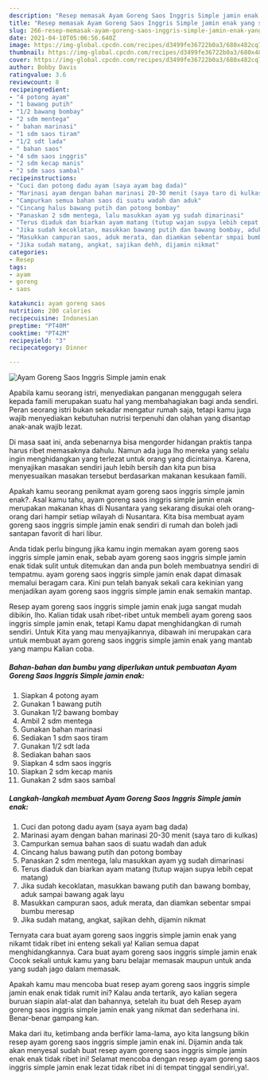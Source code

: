 ```yaml
---
description: "Resep memasak Ayam Goreng Saos Inggris Simple jamin enak yang sedap dan Mudah Dibuat"
title: "Resep memasak Ayam Goreng Saos Inggris Simple jamin enak yang sedap dan Mudah Dibuat"
slug: 266-resep-memasak-ayam-goreng-saos-inggris-simple-jamin-enak-yang-sedap-dan-mudah-dibuat
date: 2021-04-10T05:06:56.640Z
image: https://img-global.cpcdn.com/recipes/d3499fe36722b0a3/680x482cq70/ayam-goreng-saos-inggris-simple-jamin-enak-foto-resep-utama.jpg
thumbnail: https://img-global.cpcdn.com/recipes/d3499fe36722b0a3/680x482cq70/ayam-goreng-saos-inggris-simple-jamin-enak-foto-resep-utama.jpg
cover: https://img-global.cpcdn.com/recipes/d3499fe36722b0a3/680x482cq70/ayam-goreng-saos-inggris-simple-jamin-enak-foto-resep-utama.jpg
author: Bobby Davis
ratingvalue: 3.6
reviewcount: 8
recipeingredient:
- "4 potong ayam"
- "1 bawang putih"
- "1/2 bawang bombay"
- "2 sdm mentega"
- " bahan marinasi"
- "1 sdm saos tiram"
- "1/2 sdt lada"
- " bahan saos"
- "4 sdm saos inggris"
- "2 sdm kecap manis"
- "2 sdm saos sambal"
recipeinstructions:
- "Cuci dan potong dadu ayam (saya ayam bag dada)"
- "Marinasi ayam dengan bahan marinasi 20-30 menit (saya taro di kulkas)"
- "Campurkan semua bahan saos di suatu wadah dan aduk"
- "Cincang halus bawang putih dan potong bombay"
- "Panaskan 2 sdm mentega, lalu masukkan ayam yg sudah dimarinasi"
- "Terus diaduk dan biarkan ayam matang (tutup wajan supya lebih cepat matang)"
- "Jika sudah kecoklatan, masukkan bawang putih dan bawang bombay, aduk sampai bawang agak layu"
- "Masukkan campuran saos, aduk merata, dan diamkan sebentar smpai bumbu meresap"
- "Jika sudah matang, angkat, sajikan dehh, dijamin nikmat"
categories:
- Resep
tags:
- ayam
- goreng
- saos

katakunci: ayam goreng saos 
nutrition: 200 calories
recipecuisine: Indonesian
preptime: "PT40M"
cooktime: "PT42M"
recipeyield: "3"
recipecategory: Dinner

---
```



![Ayam Goreng Saos Inggris Simple jamin enak](https://img-global.cpcdn.com/recipes/d3499fe36722b0a3/680x482cq70/ayam-goreng-saos-inggris-simple-jamin-enak-foto-resep-utama.jpg)

Apabila kamu seorang istri, menyediakan panganan menggugah selera kepada famili merupakan suatu hal yang membahagiakan bagi anda sendiri. Peran seorang istri bukan sekadar mengatur rumah saja, tetapi kamu juga wajib menyediakan kebutuhan nutrisi terpenuhi dan olahan yang disantap anak-anak wajib lezat.

Di masa  saat ini, anda sebenarnya bisa mengorder hidangan praktis tanpa harus ribet memasaknya dahulu. Namun ada juga lho mereka yang selalu ingin menghidangkan yang terlezat untuk orang yang dicintainya. Karena, menyajikan masakan sendiri jauh lebih bersih dan kita pun bisa menyesuaikan masakan tersebut berdasarkan makanan kesukaan famili. 



Apakah kamu seorang penikmat ayam goreng saos inggris simple jamin enak?. Asal kamu tahu, ayam goreng saos inggris simple jamin enak merupakan makanan khas di Nusantara yang sekarang disukai oleh orang-orang dari hampir setiap wilayah di Nusantara. Kita bisa membuat ayam goreng saos inggris simple jamin enak sendiri di rumah dan boleh jadi santapan favorit di hari libur.

Anda tidak perlu bingung jika kamu ingin memakan ayam goreng saos inggris simple jamin enak, sebab ayam goreng saos inggris simple jamin enak tidak sulit untuk ditemukan dan anda pun boleh membuatnya sendiri di tempatmu. ayam goreng saos inggris simple jamin enak dapat dimasak memalui beragam cara. Kini pun telah banyak sekali cara kekinian yang menjadikan ayam goreng saos inggris simple jamin enak semakin mantap.

Resep ayam goreng saos inggris simple jamin enak juga sangat mudah dibikin, lho. Kalian tidak usah ribet-ribet untuk membeli ayam goreng saos inggris simple jamin enak, tetapi Kamu dapat menghidangkan di rumah sendiri. Untuk Kita yang mau menyajikannya, dibawah ini merupakan cara untuk membuat ayam goreng saos inggris simple jamin enak yang mantab yang mampu Kalian coba.

<!--inarticleads1-->

##### Bahan-bahan dan bumbu yang diperlukan untuk pembuatan Ayam Goreng Saos Inggris Simple jamin enak:

1. Siapkan 4 potong ayam
1. Gunakan 1 bawang putih
1. Gunakan 1/2 bawang bombay
1. Ambil 2 sdm mentega
1. Gunakan  bahan marinasi
1. Sediakan 1 sdm saos tiram
1. Gunakan 1/2 sdt lada
1. Sediakan  bahan saos
1. Siapkan 4 sdm saos inggris
1. Siapkan 2 sdm kecap manis
1. Gunakan 2 sdm saos sambal




<!--inarticleads2-->

##### Langkah-langkah membuat Ayam Goreng Saos Inggris Simple jamin enak:

1. Cuci dan potong dadu ayam (saya ayam bag dada)
1. Marinasi ayam dengan bahan marinasi 20-30 menit (saya taro di kulkas)
1. Campurkan semua bahan saos di suatu wadah dan aduk
1. Cincang halus bawang putih dan potong bombay
1. Panaskan 2 sdm mentega, lalu masukkan ayam yg sudah dimarinasi
1. Terus diaduk dan biarkan ayam matang (tutup wajan supya lebih cepat matang)
1. Jika sudah kecoklatan, masukkan bawang putih dan bawang bombay, aduk sampai bawang agak layu
1. Masukkan campuran saos, aduk merata, dan diamkan sebentar smpai bumbu meresap
1. Jika sudah matang, angkat, sajikan dehh, dijamin nikmat




Ternyata cara buat ayam goreng saos inggris simple jamin enak yang nikamt tidak ribet ini enteng sekali ya! Kalian semua dapat menghidangkannya. Cara buat ayam goreng saos inggris simple jamin enak Cocok sekali untuk kamu yang baru belajar memasak maupun untuk anda yang sudah jago dalam memasak.

Apakah kamu mau mencoba buat resep ayam goreng saos inggris simple jamin enak enak tidak rumit ini? Kalau anda tertarik, ayo kalian segera buruan siapin alat-alat dan bahannya, setelah itu buat deh Resep ayam goreng saos inggris simple jamin enak yang nikmat dan sederhana ini. Benar-benar gampang kan. 

Maka dari itu, ketimbang anda berfikir lama-lama, ayo kita langsung bikin resep ayam goreng saos inggris simple jamin enak ini. Dijamin anda tak akan menyesal sudah buat resep ayam goreng saos inggris simple jamin enak enak tidak ribet ini! Selamat mencoba dengan resep ayam goreng saos inggris simple jamin enak lezat tidak ribet ini di tempat tinggal sendiri,ya!.

